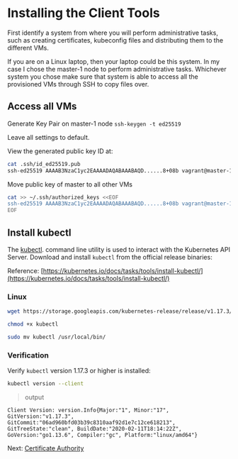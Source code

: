 # Installing the Client Tools

First identify a system from where you will perform administrative tasks, such as creating certificates, kubeconfig files and distributing them to the different VMs.

If you are on a Linux laptop, then your laptop could be this system. In my case I chose the master-1 node to perform administrative tasks. Whichever system you chose make sure that system is able to access all the provisioned VMs through SSH to copy files over.

## Access all VMs

Generate Key Pair on master-1 node
`ssh-keygen -t ed25519`

Leave all settings to default.

View the generated public key ID at:

```bash
cat .ssh/id_ed25519.pub
ssh-ed25519 AAAAB3NzaC1yc2EAAAADAQABAAABAQD......8+08b vagrant@master-1
```

Move public key of master to all other VMs

```bash
cat >> ~/.ssh/authorized_keys <<EOF
ssh-ed25519 AAAAB3NzaC1yc2EAAAADAQABAAABAQD......8+08b vagrant@master-1
EOF
```


## Install kubectl

The [kubectl](https://kubernetes.io/docs/tasks/tools/install-kubectl). command line utility is used to interact with the Kubernetes API Server. Download and install `kubectl` from the official release binaries:

Reference: [https://kubernetes.io/docs/tasks/tools/install-kubectl/](https://kubernetes.io/docs/tasks/tools/install-kubectl/)

### Linux

```bash
wget https://storage.googleapis.com/kubernetes-release/release/v1.17.3/bin/linux/amd64/kubectl
```

```bash
chmod +x kubectl
```

```bash
sudo mv kubectl /usr/local/bin/
```

### Verification

Verify `kubectl` version 1.17.3 or higher is installed:

```bash
kubectl version --client
```

> output

```
Client Version: version.Info{Major:"1", Minor:"17", GitVersion:"v1.17.3", GitCommit:"06ad960bfd03b39c8310aaf92d1e7c12ce618213", GitTreeState:"clean", BuildDate:"2020-02-11T18:14:22Z", GoVersion:"go1.13.6", Compiler:"gc", Platform:"linux/amd64"}
```

Next: [Certificate Authority](04-certificate-authority.md)
